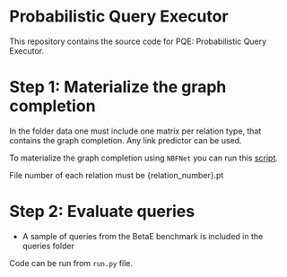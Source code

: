 # Probabilistic Query Executor

This repository contains the source code for PQE: Probabilistic Query Executor. 

# Step 1: Materialize the graph completion
In the folder data one must include one matrix per relation type, that contains the graph completion. Any link predictor can be used. 

To materialize the graph completion using `NBFNet` you can run this [script](https://github.com/TamaraCucumides/NBFNet/blob/master/script/save_predictions.py). 


File number of each relation must be
{relation_number}.pt

# Step 2: Evaluate queries
* A sample of queries from the BetaE benchmark is included in the queries folder

Code can be run from `run.py` file. 
